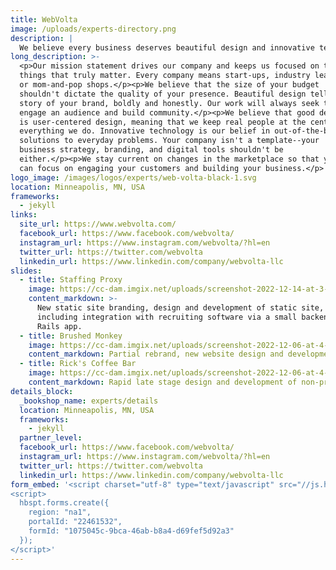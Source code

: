 ```yaml
---
title: WebVolta
image: /uploads/experts-directory.png
description: |
  We believe every business deserves beautiful design and innovative technology.
long_description: >-
  <p>Our mission statement drives our company and keeps us focused on the
  things that truly matter. Every company means start-ups, industry leaders,
  or mom-and-pop shops.</p><p>We believe that the size of your budget
  shouldn't dictate the quality of your presence. Beautiful design tells the
  story of your brand, boldly and honestly. Our work will always seek to
  engage an audience and build community.</p><p>We believe that good design
  is user-centered design, meaning that we keep real people at the center of
  everything we do. Innovative technology is our belief in out-of-the-box
  solutions to everyday problems. Your company isn't a template--your
  business strategy, branding, and digital tools shouldn't be
  either.</p><p>We stay current on changes in the marketplace so that you
  can focus on engaging your customers and building your business.</p>
logo_image: /images/logos/experts/web-volta-black-1.svg
location: Minneapolis, MN, USA
frameworks:
  - jekyll
links:
  site_url: https://www.webvolta.com/
  facebook_url: https://www.facebook.com/webvolta/
  instagram_url: https://www.instagram.com/webvolta/?hl=en
  twitter_url: https://twitter.com/webvolta
  linkedin_url: https://www.linkedin.com/company/webvolta-llc
slides:
  - title: Staffing Proxy
    image: https://cc-dam.imgix.net/uploads/screenshot-2022-12-14-at-3-10-02-pm.png
    content_markdown: >-
      New static site branding, design and development of static site,
      including integration with recruiting software via a small backend
      Rails app.
  - title: Brushed Monkey
    image: https://cc-dam.imgix.net/uploads/screenshot-2022-12-06-at-4-44-44-pm.png
    content_markdown: Partial rebrand, new website design and development of static site.
  - title: Rick's Coffee Bar
    image: https://cc-dam.imgix.net/uploads/screenshot-2022-12-06-at-4-20-08-pm.png
    content_markdown: Rapid late stage design and development of non-profit static site.
details_block:
  _bookshop_name: experts/details
  location: Minneapolis, MN, USA
  frameworks:
    - jekyll
  partner_level:
  facebook_url: https://www.facebook.com/webvolta/
  instagram_url: https://www.instagram.com/webvolta/?hl=en
  twitter_url: https://twitter.com/webvolta
  linkedin_url: https://www.linkedin.com/company/webvolta-llc
form_embed: '<script charset="utf-8" type="text/javascript" src="//js.hsforms.net/forms/embed/v2.js"></script>
<script>
  hbspt.forms.create({
    region: "na1",
    portalId: "22461532",
    formId: "1075045c-9bca-46ab-b8a4-d69fef5d92a3"
  });
</script>'
---
```

